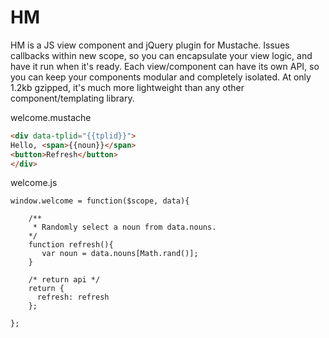 # HM
HM is a JS view component and jQuery plugin for Mustache. Issues callbacks within new scope, so you can encapsulate your view logic, and have it run when it's ready. Each view/component can have its own API, so you can keep your components modular and completely isolated. At only 1.2kb gzipped, it's much more lightweight than any other component/templating library.

welcome.mustache
```HTML
<div data-tplid="{{tplid}}">
Hello, <span>{{noun}}</span>
<button>Refresh</button>
</div>
```
welcome.js
```JS
window.welcome = function($scope, data){

    /**
     * Randomly select a noun from data.nouns.
    */
    function refresh(){
       var noun = data.nouns[Math.rand()];
    }
    
    /* return api */
    return {
      refresh: refresh
    };
    
};
```


